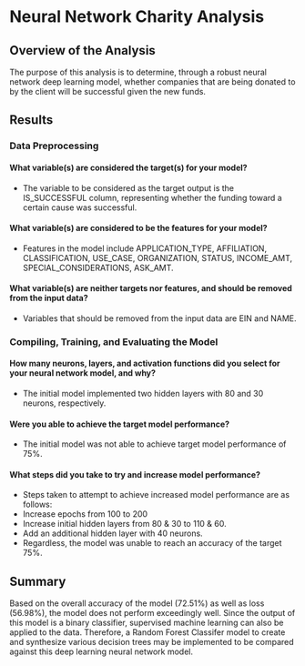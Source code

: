 # Neural Network Charity Analysis
## Overview of the Analysis
The purpose of this analysis is to determine, through a robust neural network deep learning model, whether companies that are being donated to by the client will be successful given the new funds.

## Results
### Data Preprocessing
#### What variable(s) are considered the target(s) for your model?
- The variable to be considered as the target output is the IS_SUCCESSFUL column, representing whether the funding toward a certain cause was successful.
#### What variable(s) are considered to be the features for your model?
- Features in the model include APPLICATION_TYPE, AFFILIATION, CLASSIFICATION, USE_CASE, ORGANIZATION, STATUS, INCOME_AMT, SPECIAL_CONSIDERATIONS, ASK_AMT.
#### What variable(s) are neither targets nor features, and should be removed from the input data?
- Variables that should be removed from the input data are EIN and NAME.

### Compiling, Training, and Evaluating the Model
#### How many neurons, layers, and activation functions did you select for your neural network model, and why?
- The initial model implemented two hidden layers with 80 and 30 neurons, respectively.
#### Were you able to achieve the target model performance?
- The initial model was not able to achieve target model performance of 75%.
#### What steps did you take to try and increase model performance?
- Steps taken to attempt to achieve increased model performance are as follows:
 -  Increase epochs from 100 to 200
 -  Increase initial hidden layers from 80 & 30 to 110 & 60.
 -  Add an additional hidden layer with 40 neurons.
 -  Regardless, the model was unable to reach an accuracy of the target 75%.

## Summary
Based on the overall accuracy of the model (72.51%) as well as loss (56.98%), the model does not perform exceedingly well. Since the output of this model is a binary classifier, supervised machine learning can also be applied to the data. Therefore, a Random Forest Classifer model to create and synthesize various decision trees may be implemented to be compared against this deep learning neural network model. 
